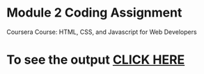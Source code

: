 # Module 2 Coding Assignment

Coursera Course: HTML, CSS, and Javascript for Web Developers

# To see the output [CLICK HERE](https://saraheita.github.io/Coursera-HTML-CSS-and-Javascript-for-Web-Developers/Assignments/module2/index.html)
